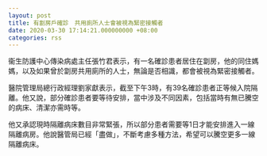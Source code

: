 ```yaml
---
layout: post
title: 有劏房戶確診　共用廁所人士會被視為緊密接觸者
date: 2020-03-30 17:14:21.000000000 +08:00
categories: rss
---
```


衞生防護中心傳染病處主任張竹君表示，有一名確診患者居住在劏房，他的同住媽媽，以及如果曾於劏房共用廁所的人士，無論是否相識，都會被視為緊密接觸者。

醫院管理局總行政經理劉家獻表示，截至下午3時，有39名確診患者正等候入院隔離。他又說，部分確診患者要等待安排，當中涉及不同因素，包括當時有無已騰空的病床、清潔亦需時等。

他又承認現時隔離病床數目非常緊張，所以部分患者需要等1日才能安排進入一線隔離病房。他說醫管局已經「盡做」，不斷考慮多種方法，希望可以騰空更多一線隔離病床。

